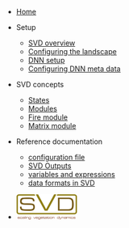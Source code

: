 * [Home](/)

* Setup

	* [SVD overview](svd_setup.md)
	* [Configuring the landscape](configuring_the_landscape.md)
	* [DNN setup](dnn_setup.md)
	* [Configuring DNN meta data](configuring_dnn_metadata.md)

* SVD concepts
	* [States](states.md)
	* [Modules](modules.md)
	* [Fire module](module_fire.md)
	* [Matrix module](module_matrix.md)

* Reference documentation

	* [configuration file](project_file.md)
	* [SVD Outputs](outputs.md)
	* [variables and expressions](variables.md)
	* [data formats in SVD](SVD_data_formats.md)

* ![SVD](img/svd_logo.png)
